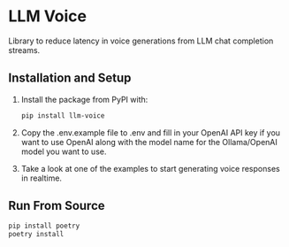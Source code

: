 # LLM Voice

Library to reduce latency in voice generations from LLM chat completion streams.

## Installation and Setup

1. Install the package from PyPI with:

   ```bash
   pip install llm-voice
   ```

2. Copy the .env.example file to .env and fill in your OpenAI API key if you want to use OpenAI along with the model name for the Ollama/OpenAI model you want to use.
3. Take a look at one of the examples to start generating voice responses in realtime.

## Run From Source

```bash
pip install poetry
poetry install
```
